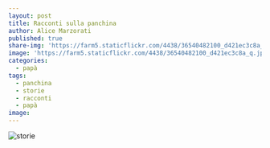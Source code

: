 ```yaml
---
layout: post
title: Racconti sulla panchina
author: Alice Marzorati
published: true
share-img: 'https://farm5.staticflickr.com/4438/36540482100_d421ec3c8a_q.jpg'
image: 'https://farm5.staticflickr.com/4438/36540482100_d421ec3c8a_q.jpg'
categories:
  - papà
tags:
  - panchina
  - storie
  - racconti
  - papà
image:
---
```

![storie](https://farm5.staticflickr.com/4438/36540482100_34fce748dc_o.jpg)   
